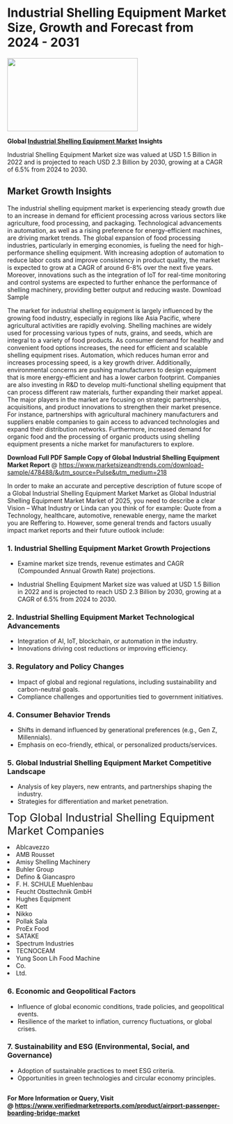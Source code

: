 <H1>Industrial Shelling Equipment Market Size, Growth and Forecast from 2024 - 2031</H1><img class="aligncenter size-medium wp-image-584254" src="https://thirdeyenews.in/wp-content/uploads/2024/09/Global-Market-Research-300x168.jpeg" alt="" width="300" height="168" /><p><strong>Global&nbsp;<a href="https://www.marketsizeandtrends.com/download-sample/478488/&amp;utm_source=Pulse&amp;utm_medium=218">Industrial Shelling Equipment Market</a> Insights</strong></p><p>Industrial Shelling Equipment Market size was valued at USD 1.5 Billion in 2022 and is projected to reach USD 2.3 Billion by 2030, growing at a CAGR of 6.5% from 2024 to 2030.</p><p><h2>Market Growth Insights</h2> <p>The industrial shelling equipment market is experiencing steady growth due to an increase in demand for efficient processing across various sectors like agriculture, food processing, and packaging. Technological advancements in automation, as well as a rising preference for energy-efficient machines, are driving market trends. The global expansion of food processing industries, particularly in emerging economies, is fueling the need for high-performance shelling equipment. With increasing adoption of automation to reduce labor costs and improve consistency in product quality, the market is expected to grow at a CAGR of around 6-8% over the next five years. Moreover, innovations such as the integration of IoT for real-time monitoring and control systems are expected to further enhance the performance of shelling machinery, providing better output and reducing waste. Download Sample</p> <p>The market for industrial shelling equipment is largely influenced by the growing food industry, especially in regions like Asia Pacific, where agricultural activities are rapidly evolving. Shelling machines are widely used for processing various types of nuts, grains, and seeds, which are integral to a variety of food products. As consumer demand for healthy and convenient food options increases, the need for efficient and scalable shelling equipment rises. Automation, which reduces human error and increases processing speed, is a key growth driver. Additionally, environmental concerns are pushing manufacturers to design equipment that is more energy-efficient and has a lower carbon footprint. Companies are also investing in R&D to develop multi-functional shelling equipment that can process different raw materials, further expanding their market appeal. The major players in the market are focusing on strategic partnerships, acquisitions, and product innovations to strengthen their market presence. For instance, partnerships with agricultural machinery manufacturers and suppliers enable companies to gain access to advanced technologies and expand their distribution networks. Furthermore, increased demand for organic food and the processing of organic products using shelling equipment presents a niche market for manufacturers to explore. </p><p><span class=""><strong>Download Full PDF Sample Copy of Global Industrial Shelling Equipment Market Report</strong> @ <a href="https://www.marketsizeandtrends.com/download-sample/478488/&amp;utm_source=Pulse&amp;utm_medium=218" target="_blank">https://www.marketsizeandtrends.com/download-sample/478488/&amp;utm_source=Pulse&amp;utm_medium=218</a></span></p><p>In order to make an accurate and perceptive description of future scope of a Global&nbsp;Industrial Shelling Equipment Market Market as Global&nbsp;Industrial Shelling Equipment Market Market of 2025, you need to describe a clear Vision &ndash; What Industry or Linda can you think of for example: Quote from a Technology, healthcare, automotive, renewable energy, name the market you are Reffering to. However, some general trends and factors usually impact market reports and their future outlook include:</p><h3>1.&nbsp;<strong>Industrial Shelling Equipment Market Growth Projections</strong></h3><ul><li>Examine market size trends, revenue estimates and CAGR (Compounded Annual Growth Rate) projections.</li><li><p>Industrial Shelling Equipment Market size was valued at USD 1.5 Billion in 2022 and is projected to reach USD 2.3 Billion by 2030, growing at a CAGR of 6.5% from 2024 to 2030.</p></li></ul><h3>2.&nbsp;<strong>Industrial Shelling Equipment Market Technological Advancements</strong></h3><ul><li>Integration of AI, IoT, blockchain, or automation in the industry.</li><li>Innovations driving cost reductions or improving efficiency.</li></ul><h3>3.&nbsp;<strong>Regulatory and Policy Changes</strong></h3><ul><li>Impact of global and regional regulations, including sustainability and carbon-neutral goals.</li><li>Compliance challenges and opportunities tied to government initiatives.</li></ul><h3>4.&nbsp;<strong>Consumer Behavior Trends</strong></h3><ul><li>Shifts in demand influenced by generational preferences (e.g., Gen Z, Millennials).</li><li>Emphasis on eco-friendly, ethical, or personalized products/services.</li></ul><h3>5.&nbsp;<strong>Global Industrial Shelling Equipment Market Competitive Landscape</strong></h3><ul><li>Analysis of key players, new entrants, and partnerships shaping the industry.</li><li>Strategies for differentiation and market penetration.</li></ul><p data-pm-slice="1 1 []"><span style="color: inherit; font-family: inherit; font-size: 25px;">Top Global Industrial Shelling Equipment Market Companies</span></p><div class="" data-test-id=""><p><li>Ablcavezzo</li><li> AMB Rousset</li><li> Amisy Shelling Machinery</li><li> Buhler Group</li><li> Defino & Giancaspro</li><li> F. H. SCHULE Muehlenbau</li><li> Feucht Obsttechnik GmbH</li><li> Hughes Equipment</li><li> Kett</li><li> Nikko</li><li> Pollak Sala</li><li> ProEx Food</li><li> SATAKE</li><li> Spectrum Industries</li><li> TECNOCEAM</li><li> Yung Soon Lih Food Machine</li><li> Co.</li><li> Ltd.</li></p></div><h3>6.&nbsp;<strong>Economic and Geopolitical Factors</strong></h3><ul><li>Influence of global economic conditions, trade policies, and geopolitical events.</li><li>Resilience of the market to inflation, currency fluctuations, or global crises.</li></ul><h3>7.&nbsp;<strong>Sustainability and ESG (Environmental, Social, and Governance)</strong></h3><ul><li>Adoption of sustainable practices to meet ESG criteria.</li><li>Opportunities in green technologies and circular economy principles.</li></ul><h2><strong style="font-size: 14px;">For More Information or Query, Visit @&nbsp;</strong><a style="background-color: #ffffff; font-size: 14px;" href="https://www.marketsizeandtrends.com/report/industrial-shelling-equipment-market/" target="_blank">https://www.verifiedmarketreports.com/product/airport-passenger-boarding-bridge-market</a></h2>
